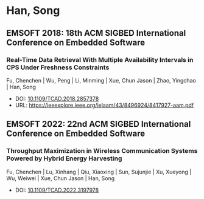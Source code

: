 # Han, Song

## EMSOFT 2018: 18th ACM SIGBED International Conference on Embedded Software

### Real-Time Data Retrieval With Multiple Availability Intervals in CPS Under Freshness Constraints
Fu, Chenchen | Wu, Peng | Li, Minming | Xue, Chun Jason | Zhao, Yingchao | Han, Song
* DOI: [10.1109/TCAD.2018.2857378](https://doi.org/10.1109/TCAD.2018.2857378)
* URL: <https://ieeexplore.ieee.org/ielaam/43/8496924/8417927-aam.pdf>

## EMSOFT 2022: 22nd ACM SIGBED International Conference on Embedded Software

### Throughput Maximization in Wireless Communication Systems Powered by Hybrid Energy Harvesting
Fu, Chenchen | Lu, Xinhang | Qiu, Xiaoxing | Sun, Sujunjie | Xu, Xueyong | Wu, Weiwei | Xue, Chun Jason | Han, Song
* DOI: [10.1109/TCAD.2022.3197978](https://doi.org/10.1109/TCAD.2022.3197978)

